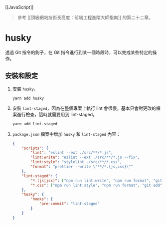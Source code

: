 [[JavaScript]]

> 參考 [[頂級網站技術長高度：前端工程進階大師指南]] 的第二十二章。

# husky
透過 Git 指令的鉤子，在 Git 指令進行到某一個時段時，可以完成某些特定的操作。

## 安裝和設定
1. 安裝 `husky`。
	```shell
	yarn add husky
	```

2. 安裝 `lint-staged`，因為在整個專案上執行 lint 會很慢，基本只會對更改的檔案進行檢查，這時就需要用到 lint-staged。
	```bash
	yarn add lint-staged
	```

3. `package.json` 檔案中增加 `husky` 和 `lint-staged` 內容：
	```json
	{
		"scripts": {
			"lint": "eslint --ext ./src/**/*.js",
			"lint:write": "eslint --ext ./src/**/*.js --fix",
			"lint:style": "stylelint ./src/**/*.css",
			"format": "prettier --write \"**/*.{js,css}\""
		},
		"lint-staged": {
			"*.(js|jsx)": ["npm run lint:write", "npm run format", "git add"],
			"*.css": ["npm run lint:style", "npm run format", "git add"]
		},
		"husky": {
			"hooks": {
				"pre-commit": "lint-staged"
			}
		}
	}
	```

